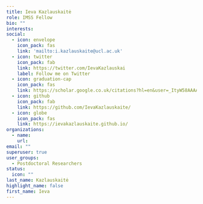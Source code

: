 ```yaml
---
title: Ieva Kazlauskaitė
role: IMSS Fellow
bio: ""
interests:
social:
  - icon: envelope
    icon_pack: fas
    link: 'mailto:i.kazlauskaite@ucl.ac.uk'
  - icon: twitter
    icon_pack: fab
    link: https://twitter.com/IevaKazlauskai
    label: Follow me on Twitter
  - icon: graduation-cap
    icon_pack: fas
    link: https://scholar.google.co.uk/citations?hl=en&user=_ItyW58AAAAJ#
  - icon: github
    icon_pack: fab
    link: https://github.com/IevaKazlauskaite/
  - icon: globe
    icon_pack: fas
    link: https://ievakazlauskaite.github.io/
organizations:
  - name: 
    url: 
email: ""
superuser: true
user_groups:
  - Postdoctoral Researchers
status:
  icon: ""
last_name: Kazlauskaitė
highlight_name: false
first_name: Ieva
---
```

<!-- BIO

{style="text-align: justify;"} -->
